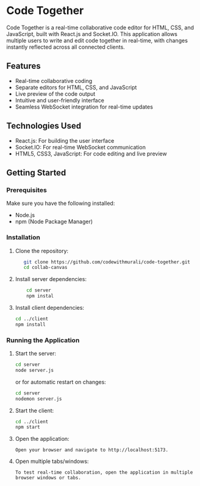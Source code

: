 # Code Together

Code Together is a real-time collaborative code editor for HTML, CSS, and JavaScript, built with React.js and Socket.IO. This application allows multiple users to write and edit code together in real-time, with changes instantly reflected across all connected clients.

## Features

- Real-time collaborative coding
- Separate editors for HTML, CSS, and JavaScript
- Live preview of the code output
- Intuitive and user-friendly interface
- Seamless WebSocket integration for real-time updates

## Technologies Used

- React.js: For building the user interface
- Socket.IO: For real-time WebSocket communication
- HTML5, CSS3, JavaScript: For code editing and live preview

## Getting Started

### Prerequisites

Make sure you have the following installed:

- Node.js
- npm (Node Package Manager)

### Installation

1. Clone the repository:

   ```bash
      git clone https://github.com/codewithmurali/code-together.git
      cd collab-canvas
   ```

2. Install server dependencies:

   ```bash
       cd server
       npm instal
   ```

3. Install client dependencies:

   ```bash
   cd ../client
   npm install
   ```

### Running the Application

1. Start the server:

   ```bash
   cd server
   node server.js
   ```

   or for automatic restart on changes:

   ```bash
   cd server
   nodemon server.js
   ```

2. Start the client:

   ```bash
   cd ../client
   npm start
   ```

3. Open the application:

   `Open your browser and navigate to http://localhost:5173.`

4. Open multiple tabs/windows:

   `To test real-time collaboration, open the application in multiple browser windows or tabs.`
